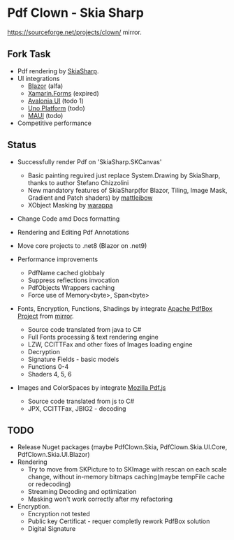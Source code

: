# Pdf Clown - Skia Sharp
https://sourceforge.net/projects/clown/ mirror.

## Fork Task

- Pdf rendering by [SkiaSharp](https://github.com/mono/SkiaSharp).
- UI integrations 
  - [Blazor](https://learn.microsoft.com/en-us/aspnet/core/blazor/host-and-deploy/webassembly?view=aspnetcore-8.0) (alfa)
  - [Xamarin.Forms](https://github.com/xamarin/Xamarin.Forms) (expired)
  - [Avalonia UI](https://avaloniaui.net/) (todo 1)
  - [Uno Platform](https://platform.uno/) (todo)
  - [MAUI](https://learn.microsoft.com/ru-ru/dotnet/maui/what-is-maui?view=net-maui-8.0) (todo)
- Competitive performance

## Status

- Successfully render Pdf on 'SkiaSharp.SKCanvas'
  - Basic painting reguired just replace System.Drawing by SkiaSharp, thanks to author Stefano Chizzolini
  - New mandatory features of SkiaSharp(for Blazor, Tiling, Image Mask, Gradient and Patch shaders) by [mattleibow](https://github.com/mattleibow)
  - XObject Masking by [warappa](https://github.com/warappa)

- Change Code amd Docs formatting
- Rendering and Editing Pdf Annotations
- Move core projects to .net8 (Blazor on .net9)
- Performance improvements
  - PdfName cached globbaly
  - Suppress reflections invocation
  - PdfObjects Wrappers caching
  - Force use of Memory\<byte\>, Span\<byte\>
- Fonts, Encryption, Functions, Shadings by integrate [Apache PdfBox Project](https://pdfbox.apache.org/) from [mirror](https://github.com/apache/pdfbox).
  - Source code translated from java to C#
  - Full Fonts processing & text rendering engine
  - LZW, CCITTFax and other fixes of Images loading engine
  - Decryption
  - Signature Fields - basic models
  - Functions 0-4
  - Shaders 4, 5, 6
- Images and ColorSpaces by integrate [Mozilla Pdf.js](https://github.com/mozilla/pdf.js)
  - Source code translated from js to C#
  - JPX, CCITTFax, JBIG2 - decoding

## TODO
- Release Nuget packages (maybe PdfClown.Skia, PdfClown.Skia.UI.Core, PdfClown.Skia.UI.Blazor)
- Rendering
  - Try to move from SKPicture to to SKImage with rescan on each scale change, without in-memory bitmaps caching(maybe tempFile cache or redecoding)
  - Streaming Decoding and optimization
  - Masking won't work correctly after my refactoring	
- Encryption.
  - Encryption not tested
  - Public key Certificat - requer completly rework PdfBox solution
  - Digital Signature

